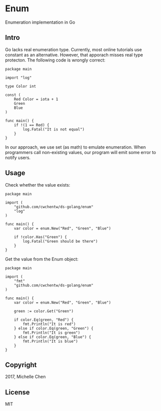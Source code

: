 # Enum

Enumeration implementation in Go

## Intro

Go lacks real enumeration type. Currently, most online tutorials use constant as an alternative. However, that apporach misses real type protecton. The following code is wrongly correct:

```golang
package main

import "log"

type Color int

const (
    Red Color = iota + 1
    Green
    Blue
)

func main() {
    if !(1 == Red) {
        log.Fatal("It is not equal")
    }
}
```

In our approach, we use set (as math) to emulate enumeration. When programmers call non-existing values, our program will emit some error to notify users.

## Usage

Check whether the value exists:

```golang
package main

import (
    "github.com/cwchentw/ds-golang/enum"
    "log"
)

func main() {
    var color = enum.New("Red", "Green", "Blue")

    if !color.Has("Green") {
	    log.Fatal("Green should be there")
    }
}
```

Get the value from the Enum object:

```golang
package main

import (
    "fmt"
    "github.com/cwchentw/ds-golang/enum"
)

func main() {
    var color = enum.New("Red", "Green", "Blue")

    green := color.Get("Green")

    if color.Eq(green, "Red") {
        fmt.Println("It is red")
    } else if color.Eq(green, "Green") {
        fmt.Println("It is green")
    } else if color.Eq(green, "Blue") {
        fmt.Println("It is blue")
    }
}
```

## Copyright

2017, Michelle Chen

## License

MIT
